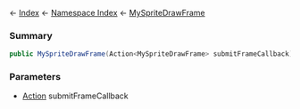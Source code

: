 ← [Index](Api-Index) ← [Namespace Index](Namespace-Index) ← [MySpriteDrawFrame](VRage.Game.GUI.TextPanel.MySpriteDrawFrame)

### Summary

```csharp
public MySpriteDrawFrame(Action<MySpriteDrawFrame> submitFrameCallback)
```

### Parameters

* [Action<MySpriteDrawFrame>](https://docs.microsoft.com/en-us/dotnet/api/System.Action-1?view=netframework-4.6) submitFrameCallback
